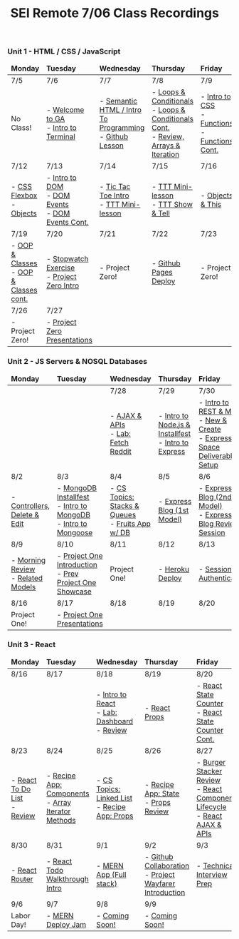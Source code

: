 <h1><img src="https://ga-dash.s3.amazonaws.com/production/assets/logo-9f88ae6c9c3871690e33280fcf557f33.png" alt="" style="max-width:100%;" /> SEI Remote 7/06 Class Recordings</h1>

<br />

### Unit 1 - HTML / CSS / JavaScript

<table>
    <!-- Monday - Friday -->
    <thead>
        <tr>
            <td><strong>Monday</strong></td>
            <td><strong>Tuesday</strong></td>
            <td><strong>Wednesday</strong></td>
            <td><strong>Thursday</strong></td>
            <td><strong>Friday</strong></td>
        </tr>
    </thead>
    <tbody>
        <!-- Week 1 -->
        <tr>
            <td>7/5</td>
            <td>7/6</td>
            <td>7/7</td>
            <td>7/8</td>
            <td>7/9</td>
        </tr>
        <tr>
            <td>
                No Class!
            </td>
            <td> 
                - <a href="https://generalassembly.zoom.us/rec/share/S5O_lpiyUEAfph0DTICUulUnn9R1Rki_exA4cn3fiG838irRv83_B7ca-6Va2ula.lsOtGkAH3Z2J8HcR?startTime=1625587309000">Welcome to GA</a> 
                <br> 
                - <a href="https://generalassembly.zoom.us/rec/share/S5O_lpiyUEAfph0DTICUulUnn9R1Rki_exA4cn3fiG838irRv83_B7ca-6Va2ula.lsOtGkAH3Z2J8HcR?startTime=1625595605000">Intro to Terminal</a> 
            </td>
            <td> 
                - <a href="https://generalassembly.zoom.us/rec/share/0lwUVL4uHANJzss4PSrjxdmetgbLQ-kC-aMv9Rnc20sd7IrJh7WUiK7pJOj2CkNN.KfZqnxu3xMupANHt?startTime=1625674539000">Semantic HTML / Intro To Programming</a> 
                <br> 
                - <a href="https://generalassembly.zoom.us/rec/share/C1qSCYsOW3nmRi3ip8QF0WE8R1txq2N-XJBxmNeMfRkEUPPqpOjmW6v6SJG50vQB.w3Mz5QD15M1ec8Aw?startTime=1625700686000">Github Lesson</a>
            </td>
            <td> 
                - <a href="https://generalassembly.zoom.us/rec/share/0bfO79lXbRWh5N3L-711OXKbBFLWKl9ranPd3QMTGFca7QkZIulJHdVGVrGCQ26e.bqIChB0Zi92cqlkC?startTime=1625766411000">Loops & Conditionals</a> 
                <br> 
                - <a href="https://generalassembly.zoom.us/rec/share/0bfO79lXbRWh5N3L-711OXKbBFLWKl9ranPd3QMTGFca7QkZIulJHdVGVrGCQ26e.bqIChB0Zi92cqlkC?startTime=1625774690000">Loops & Conditionals Cont.</a> 
                <br> 
                - <a href="https://generalassembly.zoom.us/rec/share/0bfO79lXbRWh5N3L-711OXKbBFLWKl9ranPd3QMTGFca7QkZIulJHdVGVrGCQ26e.bqIChB0Zi92cqlkC?startTime=1625777145000">Review, Arrays & Iteration</a>
            </td>
            <td>
                - <a href="https://generalassembly.zoom.us/rec/share/flVO3Bf-PztINawxteL62iQCdULQT0qLHSvuZVL_8y4EVjGhjflAqTePo78iqks.9GRxpX6IPeFDK2Iv?startTime=1625846752000">Intro to CSS</a>
                <br>
                - <a href="https://generalassembly.zoom.us/rec/share/flVO3Bf-PztINawxteL62iQCdULQT0qLHSvuZVL_8y4EVjGhjflAqTePo78iqks.9GRxpX6IPeFDK2Iv?startTime=1625860871000">Functions</a>
                <br>
                - <a href="https://generalassembly.zoom.us/rec/share/flVO3Bf-PztINawxteL62iQCdULQT0qLHSvuZVL_8y4EVjGhjflAqTePo78iqks.9GRxpX6IPeFDK2Iv?startTime=1625866546000">Functions Cont.</a>
                <br>
            </td>
        </tr>
        <!-- Week 2 -->
        <tr>
            <td>7/12</td>
            <td>7/13</td>
            <td>7/14</td>
            <td>7/15</td>
            <td>7/16</td>
        </tr>
        <tr>
            <td>
                - <a href="https://generalassembly.zoom.us/rec/share/26DH0VQ3CzmWWkVjNbSi9KYykLaWDGMZa1zprc1Gbb8Th_DvE3EhgiGKTRgjee-g.wJXxSFRrgRzRFHb5?startTime=1626105811000">CSS Flexbox</a>
                <br>
                - <a href="https://generalassembly.zoom.us/rec/share/26DH0VQ3CzmWWkVjNbSi9KYykLaWDGMZa1zprc1Gbb8Th_DvE3EhgiGKTRgjee-g.wJXxSFRrgRzRFHb5?startTime=1626114358000">Objects</a>
            </td>
            <td> 
                - <a href="https://generalassembly.zoom.us/rec/share/4s1NNFFN8Cuu0bbW-rWZUsB7wB42XoQOJhGbkV_hg8n4c17hbs0QLubsHH_3p_Po.VCkV6Gwy0dJGsdap?startTime=1626192126000">Intro to DOM</a>
                <br>
                - <a href="https://generalassembly.zoom.us/rec/share/4s1NNFFN8Cuu0bbW-rWZUsB7wB42XoQOJhGbkV_hg8n4c17hbs0QLubsHH_3p_Po.VCkV6Gwy0dJGsdap?startTime=1626206489000">DOM Events</a>
                <br>
                - <a href="https://generalassembly.zoom.us/rec/share/4s1NNFFN8Cuu0bbW-rWZUsB7wB42XoQOJhGbkV_hg8n4c17hbs0QLubsHH_3p_Po.VCkV6Gwy0dJGsdap?startTime=1626212429000">DOM Events Cont.</a>
            </td>
            <td> 
                - <a href="https://generalassembly.zoom.us/rec/share/524EPI3YUtDzqQqhdHzhYgGoyts1Hi2-MoCmtIr8jhWGkYOfiav6kRzoUwOZa-yO.Yp4YpRzkfzMvtI-K?startTime=1626278627000">Tic Tac Toe Intro</a>
                <br>
                - <a href="https://generalassembly.zoom.us/rec/share/524EPI3YUtDzqQqhdHzhYgGoyts1Hi2-MoCmtIr8jhWGkYOfiav6kRzoUwOZa-yO.Yp4YpRzkfzMvtI-K?startTime=1626292937000">TTT Mini-lesson</a>
                <br>
            </td>
            <td> 
                - <a href="https://generalassembly.zoom.us/rec/share/-RP2NY3m_DxRrrSPd643S-f3oZYJ1nXOSNq44kqst0rraslRcXjA5AvVFpn7KZbr.Y9Wb2EVCF--BYLzf?startTime=1626379237000">TTT Mini-lesson</a>
                <br>
                - <a href="https://generalassembly.zoom.us/rec/share/-RP2NY3m_DxRrrSPd643S-f3oZYJ1nXOSNq44kqst0rraslRcXjA5AvVFpn7KZbr.Y9Wb2EVCF--BYLzf?startTime=1626390077000">TTT Show & Tell</a>
                <br>
            </td>
            <td>
                - <a href="https://generalassembly.zoom.us/rec/share/fp5ThvHhhVbbXrL2VFsT7c5FjOoHlWuVxiKbVpF5OW97GtTHQ1263qez6iuoK2Ic.znw4m4KWOkVJ8mie?startTime=1626451331000">Objects & This</a>
                <br>
            </td>
        </tr>
        <!-- Week 3 -->
        <tr>
            <td>7/19</td>
            <td>7/20</td>
            <td>7/21</td>
            <td>7/22</td>
            <td>7/23</td>
        </tr>
        <tr>
            <td>
                - <a href="https://generalassembly.zoom.us/rec/share/73ffjr56vreqZ2orBc9_iXPoR9bqrybpyO5oRpaF2_IIP6jPWdSkACETHn5tQx7p.v0oQ_7SoxA9XT0Ie?startTime=1626710498000">OOP & Classes</a>
                <br>
                - <a href="https://generalassembly.zoom.us/rec/share/-q5R4q7yvFVnE8KOPyQGTP7dEof1esiFrWgs0ZjHxa7ihErq0-bg-Tg5rIp_Mg9D.aPclJZN_0waK_Uuz?startTime=1626724846000">OOP & Classes cont.</a>
                <br>
            </td>
            <td> 
                - <a href="https://generalassembly.zoom.us/rec/share/cm_Xk1C1c0af98PjL3_VlguvhO5WkCbiBeULChqoh4KGPx3VwYe_aK0BiM1k2TMS.gXYZLye_FHGIcVaC?startTime=1626796923000">Stopwatch Exercise</a>
                <br>
                - <a href="https://generalassembly.zoom.us/rec/share/cm_Xk1C1c0af98PjL3_VlguvhO5WkCbiBeULChqoh4KGPx3VwYe_aK0BiM1k2TMS.gXYZLye_FHGIcVaC?startTime=1626801385000">Project Zero Intro</a>
                <br>
            </td>
            <td> 
                - Project Zero!
                <br>
            </td>
            <td> 
                - <a href="https://generalassembly.zoom.us/rec/share/0UDmYPChS8oo7VgpyhMLMrMQaOowIr-EuaDxKYZeJK9dwb5gu6DAQAC3KykW6JD8.fLe8goXvYRzt0QT2?startTime=1626984158000">Github Pages Deploy</a>
                <br>
            </td>
            <td>
                - Project Zero!
                <br>
            </td>
        </tr>
        <!-- First half of Week 4 -->
        <tr>
            <td>7/26</td>
            <td>7/27</td>
            <td></td>
            <td></td>
            <td></td>
        </tr>
        <tr>
            <td>
                - Project Zero!
                <br>
            </td>
            <td> 
                - <a href="https://generalassembly.zoom.us/rec/share/xiWH4Iv6SpUBRzQlVyWE2O0ULsLvH8CXvtTqd64fAmjVMf8_M8VgqtlBhDQsuZOr.YAEQxT34bA2FT3O0?startTime=1627401707000">Project Zero Presentations<a/>
                <br>
            </td>
        </tr>
    </tbody>
</table>

### Unit 2 - JS Servers & NOSQL Databases

<table>
    <!-- Monday - Friday -->
    <thead>
        <tr>
            <td><strong>Monday</strong></td>
            <td><strong>Tuesday</strong></td>
            <td><strong>Wednesday</strong></td>
            <td><strong>Thursday</strong></td>
            <td><strong>Friday</strong></td>
        </tr>
    </thead>
    <tbody>
        <!-- Second half of Week 4 -->
        <tr>
            <td></td>
            <td></td>
            <td>7/28</td>
            <td>7/29</td>
            <td>7/30</td>
        </tr>
        <tr>
            <td>
            </td>
            <td> 
            </td>
            <td> 
                - <a href="https://generalassembly.zoom.us/rec/share/56oc0K2P3HSS6fgMN2Q3pFb51C7NfNkXH5VNPFLirAB51XrWb2gxcwNX7JWqVF0X.5PM82P-RgVy9Lfut?startTime=1627489919000">AJAX & APIs<a/>
                <br>
                - <a href="https://generalassembly.zoom.us/rec/share/56oc0K2P3HSS6fgMN2Q3pFb51C7NfNkXH5VNPFLirAB51XrWb2gxcwNX7JWqVF0X.5PM82P-RgVy9Lfut?startTime=1627515112000">Lab: Fetch Reddit<a/>
                <br>
            </td>
            <td> 
                - <a href="https://generalassembly.zoom.us/rec/share/oP8lTeZx0zN_hrnym6YzBHmmJuzlsDtW3RCAcEbDx_kfKo-hTqFsB3qhYgz4Ricx.5UL4IrFLjFi7JImu?startTime=1627580804000">Intro to Node.js & Installfest<a/>
                <br>
                 - <a href="https://generalassembly.zoom.us/rec/share/oP8lTeZx0zN_hrnym6YzBHmmJuzlsDtW3RCAcEbDx_kfKo-hTqFsB3qhYgz4Ricx.5UL4IrFLjFi7JImu?startTime=1627588822000">Intro to Express<a/>
                <br>
            </td>
            <td>
                - <a href="https://generalassembly.zoom.us/rec/share/gMYLGEcFszjIhJatPhnjAZ3ohDWh3L2LA4Up-CSrnp_iGOY5IlaPT214QuReAN0O._ueHVXkCLrbfPDs_?startTime=1627660873000">Intro to REST & MVC<a/>
                <br>
                - <a href="https://generalassembly.zoom.us/rec/share/gMYLGEcFszjIhJatPhnjAZ3ohDWh3L2LA4Up-CSrnp_iGOY5IlaPT214QuReAN0O._ueHVXkCLrbfPDs_?startTime=1627675326000">New & Create<a/>
                <br>
                - <a href="https://www.youtube.com/watch?v=mrq-Lw0ilqE">Express Space Deliverable Setup</a>
                <br>
            </td>
        </tr>
        <!-- Week 5 -->
        <tr>
            <td>8/2</td>
            <td>8/3</td>
            <td>8/4</td>
            <td>8/5</td>
            <td>8/6</td>
        </tr>
        <tr>
            <td> 
                - <a href="https://generalassembly.zoom.us/rec/share/QGqNWFAP6-jQkSxYoVGJD7m2xLgZCZGmzRjMKizotE1TwjsiYwvXytd0yBCAzWMA.TCYbyTALJfmxXOYo?startTime=1627920114000">Controllers, Delete & Edit<a/>
                <br>
            </td>
            <td> 
                - <a href="https://generalassembly.zoom.us/rec/share/p4IyWZpOBipemSh6Fnth1it7AbKOcsODmZXmVH68UhmTOxBB1bkWBklUlvCHX-7H.uH85y9lEdnCC6Wly?startTime=1628007883000">MongoDB Installfest<a/>
                <br>
                - <a href="https://generalassembly.zoom.us/rec/share/p4IyWZpOBipemSh6Fnth1it7AbKOcsODmZXmVH68UhmTOxBB1bkWBklUlvCHX-7H.uH85y9lEdnCC6Wly?startTime=1628009540000">Intro to MongoDB<a/>
                <br>
                - <a href="https://generalassembly.zoom.us/rec/share/p4IyWZpOBipemSh6Fnth1it7AbKOcsODmZXmVH68UhmTOxBB1bkWBklUlvCHX-7H.uH85y9lEdnCC6Wly?startTime=1628020852000">Intro to Mongoose<a/>
                <br>
            </td>
            <td>
                - <a href="https://generalassembly.zoom.us/rec/share/KTdaot7z8r314VHinKuftMFZ7_55hhUdXez4CHUb61oWY-MiG6_npE0eRnOiNYna.-gBuIPhJiIkJLeqJ?startTime=1628093000000">CS Topics: Stacks & Queues<a/>
                <br>
                - <a href="https://generalassembly.zoom.us/rec/share/KTdaot7z8r314VHinKuftMFZ7_55hhUdXez4CHUb61oWY-MiG6_npE0eRnOiNYna.-gBuIPhJiIkJLeqJ?startTime=1628098524000">Fruits App w/ DB<a/>
                <br>
            </td>
            <td>
                - <a href="https://generalassembly.zoom.us/rec/share/_coDMlN8EuBUqXkTkKda0QXMUt91RpqRPOAPNzXUDDGWZz-lTU4qY3-r_XLwuniX.iX1TKxFZHChG8yBA?startTime=1628185616000">Express Blog (1st Model)<a/>
                <br>
            </td>
            <td>
                - <a href="https://generalassembly.zoom.us/rec/share/POYl9rYD4uwUbJNt1khVbKkuOb9_AJSss9v7gZKB4_aN_96CUrTD0zlQ7WlrQ4rv.i-vhuUmcqlDq6AuE?startTime=1628265758000">Express Blog (2nd Model)<a/>
                <br>
                - <a href="https://generalassembly.zoom.us/rec/share/POYl9rYD4uwUbJNt1khVbKkuOb9_AJSss9v7gZKB4_aN_96CUrTD0zlQ7WlrQ4rv.i-vhuUmcqlDq6AuE?startTime=1628280480000">Express Blog Review Session<a/>
                <br>
            </td>
        </tr>
        <!-- Week 6 -->
        <tr>
            <td>8/9</td>
            <td>8/10</td>
            <td>8/11</td>
            <td>8/12</td>
            <td>8/13</td>
        </tr>
        <tr>
            <td>
                - <a href="https://generalassembly.zoom.us/rec/share/tqcepZPvJo_wAIqp40oklATDaFuwVIuVe0mHbAfYpHNwjRyO3nSUAL1GpEZwBRae.qmt9BkKzYaeXlc0H?startTime=1628524980000">Morning Review<a/>
                <br>
                - <a href="https://generalassembly.zoom.us/rec/share/tqcepZPvJo_wAIqp40oklATDaFuwVIuVe0mHbAfYpHNwjRyO3nSUAL1GpEZwBRae.qmt9BkKzYaeXlc0H?startTime=1628532050000">Related Models<a/>
                <br>
            </td>
            <td> 
                - <a href="https://generalassembly.zoom.us/rec/share/-53dExhRL58KjzhWHlpT0wluelsA91C6WyTwHLDc2JzircNtfQh4K8_GYvArE0Ks.RKkwyko1vETXxK7b?startTime=1628611367000">Project One Introduction<a/>
                <br>
                - <a href="https://generalassembly.zoom.us/rec/share/-53dExhRL58KjzhWHlpT0wluelsA91C6WyTwHLDc2JzircNtfQh4K8_GYvArE0Ks.RKkwyko1vETXxK7b?startTime=1628625628000">Prev Project One Showcase<a/>
                <br>
            </td>
            <td>
                Project One!
            </td>
            <td>
                - <a href="https://generalassembly.zoom.us/rec/share/Pw9d5Km6XwERvwUK3s3fYJq1-5bR8Td59W1rIT3oCKPCyvjiALwepHSEXiO1mNMM.uChhZz4UyXgUJ-i1?startTime=1628798488000">Heroku Deploy<a/>
                <br>
            </td>
            <td>
                - <a href="https://generalassembly.zoom.us/rec/share/wbnHCDw3lZq-30s-sSgKD5Uwreij1_tgU0I9E393JQuCql3Gz-68Y6-H5B0LnaY3.vmVf79-w3Fs1FEm3?startTime=1628886036000">Session Authentication<a/>
                <br>
            </td>
        </tr>
        <!-- Week 7 -->
        <tr>
            <td>8/16</td>
            <td>8/17</td>
            <td>8/18</td>
            <td>8/19</td>
            <td>8/20</td>
        </tr>
        <tr>
            <td>
                Project One!
            </td>
            <td> 
                - <a href="https://generalassembly.zoom.us/rec/share/ZIy1O1R17vDAgGg4fgVYsS9UlNoJHKYIKt5wzyIgaWlb56CUdWAkUhwztJfNpjEX.BXg_gFqghj95i_IN?startTime=1629219659000">Project One Presentations<a/>
                <br>
            </td>
        </tr>
    </tbody>
</table>

### Unit 3 - React                
<table>
    <!-- Monday - Friday -->
    <thead>
        <tr>
            <td><strong>Monday</strong></td>
            <td><strong>Tuesday</strong></td>
            <td><strong>Wednesday</strong></td>
            <td><strong>Thursday</strong></td>
            <td><strong>Friday</strong></td>
        </tr>
    </thead>
    <tbody>
        <!-- Week 7 -->
        <tr>
            <td>8/16</td>
            <td>8/17</td>
            <td>8/18</td>
            <td>8/19</td>
            <td>8/20</td>
        </tr>
        <tr>
            <td>
            </td>
            <td> 
            </td>
            <td> 
                - <a href="https://generalassembly.zoom.us/rec/share/BhE-f6zmqoOB83CiYHU8LW7hWddxAPdYHLE8x-VNqNFaILlZtONjeQ0uiFUswycP.v6VcHkJD2X_Jtacv?startTime=1629302553000">Intro to React</a> 
                <br> 
                - <a href="https://generalassembly.zoom.us/rec/share/BhE-f6zmqoOB83CiYHU8LW7hWddxAPdYHLE8x-VNqNFaILlZtONjeQ0uiFUswycP.v6VcHkJD2X_Jtacv?startTime=1629316904000">Lab: Dashboard</a> 
                <br> 
                - <a href="https://generalassembly.zoom.us/rec/share/BhE-f6zmqoOB83CiYHU8LW7hWddxAPdYHLE8x-VNqNFaILlZtONjeQ0uiFUswycP.v6VcHkJD2X_Jtacv?startTime=1629327678000">Review</a>
                <br> 
            </td>
            <td> 
                - <a href="https://generalassembly.zoom.us/rec/share/kyfF1X9TE0D58eKPSt7nz5lppj5V54mccniRsBRDfHW1zSSFrF4QeOoZ2Py14WjN.nToYCLguEaerEd1q?startTime=1629395177000">React Props</a> 
                <br>
            </td>
            <td>
                - <a href="https://generalassembly.zoom.us/rec/share/AnvfTkj7tA54WeKNEjDFObFY1_iHIr3cB4hZjcMykdJedW0ReUMJ2dMAZmLssKVa.J2S3GVWg4vH82gxL?startTime=1629475977000">React State Counter</a> 
                <br> 
                - <a href="https://generalassembly.zoom.us/rec/share/AnvfTkj7tA54WeKNEjDFObFY1_iHIr3cB4hZjcMykdJedW0ReUMJ2dMAZmLssKVa.J2S3GVWg4vH82gxL?startTime=1629489653000">React State Counter Cont.</a> 
            </td>
        </tr>
        <!-- Week 8 -->
        <tr>
            <td>8/23</td>
            <td>8/24</td>
            <td>8/25</td>
            <td>8/26</td>
            <td>8/27</td>
        </tr>
        <tr>
            <td> 
                - <a href="https://generalassembly.zoom.us/rec/share/Pz4qXNleUtcj5lYmnWbNABfBTBYNqIM-bTNvIR_V_lGbuMOZL9dQ-2Rw24M87SqC.yHL5rwqQ3YBiSvge?startTime=1629734568000">React To Do List</a> 
                <br> 
                - <a href="https://generalassembly.zoom.us/rec/share/Pz4qXNleUtcj5lYmnWbNABfBTBYNqIM-bTNvIR_V_lGbuMOZL9dQ-2Rw24M87SqC.yHL5rwqQ3YBiSvge?startTime=1629758834000">Review</a> 
                <br>
            </td>
            <td> 
                - <a href="https://generalassembly.zoom.us/rec/share/D8g8Ad_MQ8tkVUq_NrXznemu2renB0sibM8f-i270hlRFl8J0Yu2uad_qYnSB5i-.0YWXaUtdRsWpH2-r?startTime=1629820896000">Recipe App: Components</a> 
                <br> 
                - <a href="https://generalassembly.zoom.us/rec/share/D8g8Ad_MQ8tkVUq_NrXznemu2renB0sibM8f-i270hlRFl8J0Yu2uad_qYnSB5i-.0YWXaUtdRsWpH2-r?startTime=1629826808000">Array Iterator Methods</a> 
                <br>
            </td>
            <td> 
                - <a href="https://generalassembly.zoom.us/rec/share/bBEQY5qJdppMtSxsQ34mZ0vfCtJ0ulgQM1TNodtesxdLeY8Sq9MFfTklknKIg3Xr.DkbGSqW39tiQsXyV?startTime=1629907413000">CS Topics: Linked List</a> 
                <br> 
                - <a href="https://generalassembly.zoom.us/rec/share/bBEQY5qJdppMtSxsQ34mZ0vfCtJ0ulgQM1TNodtesxdLeY8Sq9MFfTklknKIg3Xr.DkbGSqW39tiQsXyV?startTime=1629921675000">Recipe App: Props</a> 
                <br> 
            </td>
            <td> 
                - <a href="https://generalassembly.zoom.us/rec/share/AMpA0X4SdO-CLkyEQoqDi59Is9yzC5_Go5-R16uWimc60VRKK6Qz10uxiaqzgk3C.o6YOJSmt4xY1LB7J?startTime=1630000071000">Recipe App: State</a> 
                <br> 
                - <a href="https://generalassembly.zoom.us/rec/share/AMpA0X4SdO-CLkyEQoqDi59Is9yzC5_Go5-R16uWimc60VRKK6Qz10uxiaqzgk3C.o6YOJSmt4xY1LB7J?startTime=1630008027000">Props Review</a> 
                <br> 
            </td>
            <td>
                - <a href="https://generalassembly.zoom.us/rec/share/T-K-yed2U65BprJGLabIg4xYNxJDuPAu5UlWHoQz9riVNGVlycZDtlP5fkJQn1Lk.9TXsj8PKKh2iJqJd?startTime=1630080919000">Burger Stacker Review</a> 
                <br> 
                - <a href="https://generalassembly.zoom.us/rec/share/T-K-yed2U65BprJGLabIg4xYNxJDuPAu5UlWHoQz9riVNGVlycZDtlP5fkJQn1Lk.9TXsj8PKKh2iJqJd?startTime=1630085473000">React Component Lifecycle</a> 
                <br> 
                - <a href="https://generalassembly.zoom.us/rec/share/T-K-yed2U65BprJGLabIg4xYNxJDuPAu5UlWHoQz9riVNGVlycZDtlP5fkJQn1Lk.9TXsj8PKKh2iJqJd?startTime=1630088745000">React AJAX & APIs</a> 
                <br> 
            </td>
        </tr>
        <!-- Week 8 -->
        <tr>
            <td>8/30</td>
            <td>8/31</td>
            <td>9/1</td>
            <td>9/2</td>
            <td>9/3</td>
        </tr>
        <tr>
            <td> 
                - <a href="https://generalassembly.zoom.us/rec/share/VIoHgctc2Eq-bXFamKZ1RfpAE2_yjb3tRsQUJ10s72wbSpp6jMIgUdQfeIqfogkw.VTvL5tLTBNdKTvyu?startTime=1630339316000">React Router</a> 
                <br>
            </td>
            <td> 
                - <a href="https://generalassembly.zoom.us/rec/share/jx1qsiWCY4VEBdXKc6Ju1daGpPrzsMbDgv5de-mI-b5sPrchSz1dIuDtIeFq7Zs.CMCPO3Hm9Ys48JDz?startTime=1630425801000">React Todo Walkthrough Intro</a> 
                <br>
            </td>
            <td> 
                - <a href="https://generalassembly.zoom.us/rec/share/xP3pm6ZudalE_4poT-yndVL_SYBPCXZPN1CQvM4aeXpn144mpLn2buvwbTrkGcGk.pNYKrx8pH6HlBqQu?startTime=1630513860000">MERN App (Full stack)</a> 
                <br>
            </td>
            <td> 
                - <a href="https://generalassembly.zoom.us/rec/share/W1VyJSABQVnyApmeb9G-nMO6GDCwpsD6Q7HHdTyVudCHLZQllKJOKO5j0y5Apf4.v33rmqw4HBAtBPwB?startTime=1630598471000">Github Collaboration</a> 
                <br>
                - <a href="https://generalassembly.zoom.us/rec/share/W1VyJSABQVnyApmeb9G-nMO6GDCwpsD6Q7HHdTyVudCHLZQllKJOKO5j0y5Apf4.v33rmqw4HBAtBPwB?startTime=1630603950000">Project Wayfarer Introduction</a> 
                <br>
            </td>
            <td>
                - <a href="https://generalassembly.zoom.us/rec/share/cIRr1EBrVOl2EU0NEebOL_Wd3WXisjtLuhEyY_z-jDip3BfGXD7uxW6cM-t-kIm3.NA9P3Qo3wajU1jcb?startTime=1630684974000">Technical Interview Prep</a> 
                <br>
            </td>
        </tr>
        <!-- Week 9 -->
        <tr>
            <td>9/6</td>
            <td>9/7</td>
            <td>9/8</td>
            <td>9/9</td>
            <td></td>
        </tr>
        <tr>
            <td> 
                Labor Day!
            </td>
            <td> 
                - <a href="https://generalassembly.zoom.us/rec/share/4wftuC0jy-Iw5Jz5h1NjXSqgReQHhCi3BWdFB4dAjf94y51I-dvkf6E8A5tsflwe.bxavKzvjNWXzxBMu?startTime=1631050420000">MERN Deploy Jam</a> 
                <br>
            </td>
            <td> 
                - <a href="#">Coming Soon!</a> 
                <br>
            </td>
            <td> 
                - <a href="#">Coming Soon!</a> 
                <br>
            </td>
            <td>
            </td>
        </tr>
    </tbody>
</table>
                
                
                
                
